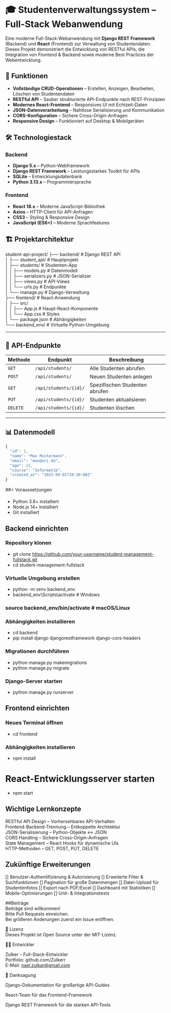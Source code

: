 # 🎓 Studentenverwaltungssystem – Full-Stack Webanwendung

Eine moderne Full-Stack-Webanwendung mit **Django REST Framework** (Backend) und **React** (Frontend) zur Verwaltung von Studentendaten.  
Dieses Projekt demonstriert die Entwicklung von RESTful APIs, die Integration von Frontend & Backend sowie moderne Best Practices der Webentwicklung.

## 🚀 Funktionen

- **Vollständige CRUD-Operationen** – Erstellen, Anzeigen, Bearbeiten, Löschen von Studentendaten  
- **RESTful API** – Sauber strukturierte API-Endpunkte nach REST-Prinzipien  
- **Modernes React-Frontend** – Responsives UI mit Echtzeit-Daten  
- **JSON-Datenverarbeitung** – Nahtlose Serialisierung und Kommunikation  
- **CORS-Konfiguration** – Sichere Cross-Origin-Anfragen  
- **Responsive Design** – Funktioniert auf Desktop & Mobilgeräten  

## 🛠️ Technologiestack

### Backend
- **Django 5.x** – Python-Webframework  
- **Django REST Framework** – Leistungsstarkes Toolkit für APIs  
- **SQLite** – Entwicklungsdatenbank  
- **Python 3.13.x** – Programmiersprache  

### Frontend
- **React 18.x** – Moderne JavaScript-Bibliothek  
- **Axios** – HTTP-Client für API-Anfragen  
- **CSS3** – Styling & Responsive Design  
- **JavaScript (ES6+)** – Moderne Sprachfeatures  

## 🏗️ Projektarchitektur
student-api-project/
├── backend/ # Django REST API  
│ ├── student_api/ # Hauptprojekt  
│ ├── students/ # Studenten-App  
│ │ ├── models.py # Datenmodell  
│ │ ├── serializers.py # JSON-Serializer  
│ │ ├── views.py # API-Views  
│ │ └── urls.py # Endpunkte  
│ └── manage.py # Django-Verwaltung  
├── frontend/ # React-Anwendung  
│ ├── src/  
│ │ ├── App.js # Haupt-React-Komponente  
│ │ └── App.css # Styles  
│ └── package.json # Abhängigkeiten  
└── backend_env/ # Virtuelle Python-Umgebung  

---

## 🔌 API-Endpunkte

| Methode  | Endpunkt              | Beschreibung          |
|----------|-----------------------|-----------------------|
| `GET`    | `/api/students/`      | Alle Studenten abrufen |
| `POST`   | `/api/students/`      | Neuen Studenten anlegen |
| `GET`    | `/api/students/{id}/` | Spezifischen Studenten abrufen |
| `PUT`    | `/api/students/{id}/` | Studenten aktualisieren |
| `DELETE` | `/api/students/{id}/` | Studenten löschen |

---

## 📊 Datenmodell

```javascript
{
  "id": 1,
  "name": "Max Mustermann",
  "email": "max@uni.de", 
  "age": 22,
  "course": "Informatik",
  "created_at": "2025-09-01T10:30:00Z"
}
```

##⚡ Voraussetzungen

- Python 3.8+ installiert
- Node.js 14+ installiert
- Git installiert

## Backend einrichten 

### Repository klonen  
- git clone https://github.com/your-username/student-management-fullstack.git  
- cd student-management-fullstack  

### Virtuelle Umgebung erstellen  
- python -m venv backend_env  
- backend_env\Scripts\activate  # Windows  
### source backend_env/bin/activate  # macOS/Linux  

### Abhängigkeiten installieren  
- cd backend  
- pip install django djangorestframework django-cors-headers  

### Migrationen durchführen  
- python manage.py makemigrations  
- python manage.py migrate  

### Django-Server starten
- python manage.py runserver

## Frontend einrichten

### Neues Terminal öffnen
- cd frontend

### Abhängigkeiten installieren
- npm install

# React-Entwicklungsserver starten
- npm start

## Wichtige Lernkonzepte
RESTful API Design – Vorhersehbares API-Verhalten    
Frontend-Backend-Trennung – Entkoppelte Architektur    
JSON-Serialisierung – Python-Objekte ↔ JSON  
CORS Handling – Sichere Cross-Origin-Anfragen  
State Management – React Hooks für dynamische UIs  
HTTP-Methoden – GET, POST, PUT, DELETE  

## Zukünftige Erweiterungen
 [] Benutzer-Authentifizierung & Autorisierung
 [] Erweiterte Filter & Suchfunktionen
 [] Pagination für große Datenmengen
 [] Datei-Upload für Studentenfotos
 [] Export nach PDF/Excel
 [] Dashboard mit Statistiken
 [] Mobile-Optimierungen
 [] Unit- & Integrationstests
 
##Beiträge  
Beiträge sind willkommen!  
Bitte Pull Requests einreichen.  
Bei größeren Änderungen zuerst ein Issue eröffnen.

📝 Lizenz  
Dieses Projekt ist Open Source unter der MIT-Lizenz.

👨‍💻 Entwickler

Zulker – Full-Stack-Entwickler  
Portfolio: github.com/Zulkerr  
E-Mail: nael.zulkar@gmail.com  

🙏 Danksagung

Django-Dokumentation für großartige API-Guides

React-Team für das Frontend-Framework

Django REST Framework für die starken API-Tools
